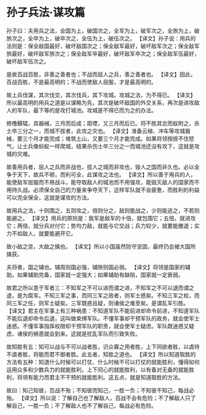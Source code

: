 # 孙子兵法·谋攻篇

孙子曰：夫用兵之法，全国为上，破国次之，全军为上，破军次之，全旅为上，破旅次之，全卒为上，破卒次之，全伍为上，破伍次之。
【译文】孙子说：用兵的法则是：保全敌国最好，破坏敌国次之；保全敌军最好，破坏敌军次之；保全敌军旅最好，破坏敌军旅次之；保全敌军卒最好，破坏敌军卒次之；保全敌军伍最好，破坏敌军伍次之。

是故百战百胜，非善之善者也；不战而屈人之兵，善之善者也。
【译文】因此，百战百胜，不是最高明的；不战而使敌人屈服，才是最高明的。

故上兵伐谋，其次伐交，其次伐兵，其下攻城。攻城之法，为不得已。
【译文】所以最高明的用兵之道是以谋略为先，其次是破坏敌国的外交关系，再次是进攻敌人的军队，最下等的是攻打城池。攻城是不得已而为之的办法。

修橹轒辒，具器械，三月而后成；距堙，又三月而后已。将不胜其忿而蚁附之，杀士卒三分之一，而城不拔者，此攻之灾也。
【译文】准备云梯、冲车等攻城器械，要三个月才能完成；堆筑土山，又要三个月才能完成。如果将领按捺不住怒气，让士兵像蚂蚁一样爬城，结果杀伤士卒三分之一而城池还没有攻下，这就是攻城的灾难。

故善用兵者，屈人之兵而非战也，拔人之城而非攻也，毁人之国而非久也。必以全争于天下，故兵不顿，而利可全，此谋攻之法也。
【译文】所以善于用兵的人，能使敌军屈服而不用战斗，能夺取敌人的城池而不用强攻，能毁灭敌人的国家而不用持久战。必须保全自己的力量来争夺天下，这样军队就不会疲惫，而胜利的利益可以完全保全，这就是谋攻的方法。

故用兵之法，十则围之，五则攻之，倍则分之，敌则能战之，少则能逃之，不若则能避之。
【译文】用兵的原则是：我军是敌军的十倍，就包围它；五倍，就进攻它；两倍，就分兵对付它；势均力敌，就能与它交战；兵力较少，就要能撤退；实力不如敌人，就要能避开它。

故小敌之坚，大敌之擒也。
【译文】所以小国虽然防守坚固，最终仍会被大国所擒获。

夫将者，国之辅也。辅周则国必强，辅隙则国必弱。
【译文】将领是国家的辅助。如果辅助完备，国家就一定强大；如果辅助有缺陷，国家就一定衰弱。

故君之所以患于军者三：不知军之不可以进而谓之进，不知军之不可以退而谓之退，是为縻军。不知三军之事，而同三军之政者，则军士惑矣。不知三军之权，而同三军之任，则军士疑矣。三军既惑且疑，则诸侯之难至矣。是谓乱军引胜。
【译文】君主在军事上有三种祸患：不知道军队不能前进却命令前进，不知道军队不能后退却命令后退，这叫做束缚军队。不懂军事却干预军队的政务，就会使军士迷惑。不懂军事指挥权限却干预军队的职责，就会使军士疑虑。军队既迷惑又疑虑，诸侯的祸患就会到来。这就是扰乱军队而引致失败。

故知胜有五：知可以战与不可以战者胜，识众寡之用者胜，上下同欲者胜，以虞待不虞者胜，将能而君不御者胜。此五者，知胜之道也。
【译文】所以知道取胜的方法有五种：知道什么时候可以打仗、什么时候不可以打仗的就能胜利，懂得如何运用众多和少数兵力的就能胜利，上下同心的就能胜利，以有备对无备的就能胜利，将领有能力而君主不干预的就能胜利。这五点，就是知道取胜的方法。

故曰：知己知彼，百战不殆；不知彼而知己，一胜一负；不知彼不知己，每战必殆。
【译文】所以说：了解自己也了解敌人，百战不会有危险；不了解敌人只了解自己，一胜一负；不了解敌人也不了解自己，每战必有危险。 